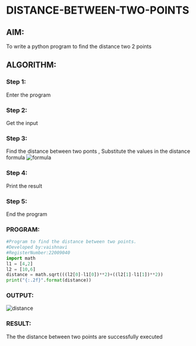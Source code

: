 # DISTANCE-BETWEEN-TWO-POINTS

## AIM:

To write a python program to find the distance two 2 points

## ALGORITHM:

### Step 1: 
Enter the program
### Step 2: 
Get the input
### Step 3: 
Find the distance between two ponts , Substitute the values in the distance formula  ![formula](/formula.jpg)
### Step 4: 
Print the result
### Step 5: 
End the program

### PROGRAM:
```python
#Program to find the distance between two points.
#Developed by:vaishnavi 
#RegisterNumber:22009040
import math
l1 = [4,2]
l2 = [10,6]
distance = math.sqrt(((l2[0]-l1[0])**2)+((l2[1]-l1[1])**2))
print("{:.2f}".format(distance))
```
  
### OUTPUT: 

![distance](https://user-images.githubusercontent.com/118541897/208662966-1a846c83-290a-49f6-9b47-68dd46e26b5b.png)

### RESULT:

The the distance between two points are successfully executed
